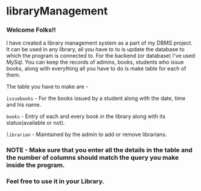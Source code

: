 # libraryManagement
### Welcome Folks!!

I have created a library management system as a part of my DBMS project. It can be used in any library, all you have to to is update the database to which the program is connected to. 
For the backend (or database) I've used MySql. You can keep the records of admins, books, students who issue books, along with everything all you have to do is make table for each of them.

The table you have to make are - 


`issuebooks` - For the books issued by a student along with the date, time and his name.

`books` - Entry of each and every book in the library along with its status(available or not).

`librarian` - Maintained by the admin to add or remove librarians.


### NOTE - Make sure that you enter all the details in the table and the number of columns should match the query you make inside the program.

### Feel free to use it in your Library.

